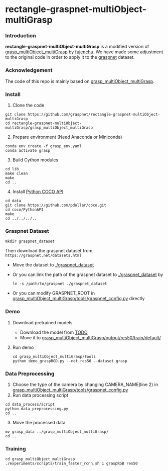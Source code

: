 # rectangle-graspnet-multiObject-multiGrasp

### Introduction
**rectangle-graspnet-multiObject-multiGrasp** is a modified version of [grasp_multiObject_multiGrasp](https://github.com/ivalab/grasp_multiObject_multiGrasp) by [fujenchu](https://github.com/fujenchu). We have made some adjustment to the original code in order to apply it to the [graspnet](https://github.com/Fang-Haoshu/graspnetAPI) dataset.

###  Acknowledgement

The code of this repo is mainly based on [grasp_multiObject_multiGrasp](https://github.com/ivalab/grasp_multiObject_multiGrasp).

### Install

1. Clone the code
```
git clone https://github.com/graspnet/rectangle-graspnet-multiObject-multiGrasp
cd rectangle-graspnet-multiObject-multiGrasp/grasp_multiObject_multiGrasp
```

2. Prepare environment (Need Anaconda or Miniconda)
```
conda env create -f grasp_env.yaml
conda activate grasp
```

3. Build Cython modules
```
cd lib
make clean
make
cd ..
```

4. Install [Python COCO API](https://github.com/cocodataset/cocoapi)
```
cd data
git clone https://github.com/pdollar/coco.git
cd coco/PythonAPI
make
cd ../../../..
```

### Graspnet Dataset

```
mkdir graspnet_dataset
```

Then download the graspnet dataset from `https://graspnet.net/datasets.html`

- Move the dataset to [./graspnet_dataset](./graspnet_dataset)

- Or you can link the path of the graspnet dataset to [./graspnet_dataset](./graspnet_dataset) by

  ```
  ln -s /path/to/graspnet ./graspnet_dataset
  ```

- Or you can modify GRASPNET_ROOT in [grasp_multiObject_multiGrasp/tools/graspnet_config.py](grasp_multiObject_multiGrasp/tools/graspnet_config.py) directly

### Demo

1. Download pretrained models

   - Download the model from  [TODO](TODO)
   - Move it to [grasp_multiObject_multiGrasp/output/res50/train/default/](grasp_multiObject_multiGrasp/output/res50/train/default/)

2. Run demo

   ```
   cd grasp_multiObject_multiGrasp/tools
   python demo_graspRGD.py --net res50 --dataset grasp
   ```

### Data Preprocessing

1. Choose the type of the camera by changing CAMERA_NAME(line 2) in [grasp_multiObject_multiGrasp/tools/graspnet_config.py](grasp_multiObject_multiGrasp/tools/graspnet_config.py)
2. Run data processing script
```
cd data_process/script
python data_preprocessing.py
cd ..
```

3. Move the processed data

```
mv grasp_data ../grasp_multiObject_multiGrasp/
cd ..
```

### Training

```
cd grasp_multiObject_multiGrasp
./experiments/scripts/train_faster_rcnn.sh 1 graspRGB res50
```